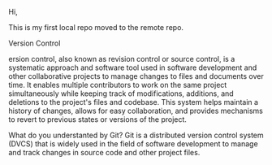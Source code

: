 Hi,

This is my first local repo moved to the remote repo.

Version Control

ersion control, also known as revision control or source control, is a systematic approach and software tool used in 
software development and other collaborative projects to manage changes to files and documents over time. It enables 
multiple contributors to work on the same project simultaneously while keeping track of modifications, additions, and 
deletions to the project's files and codebase. This system helps maintain a history of changes, allows for easy collaboration, 
and provides mechanisms to revert to previous states or versions of the project.

What do you understanted by Git?
Git is a distributed version control system (DVCS) that is widely used in the field of software development to manage and track 
changes in source code and other project files. 